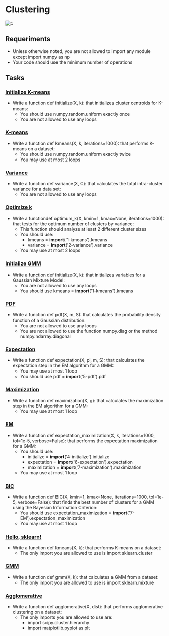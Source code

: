 # Clustering

![c](https://media.geeksforgeeks.org/wp-content/uploads/merge3cluster.jpg)

## Requeriments
- Unless otherwise noted, you are not allowed to import any module except import numpy as np
- Your code should use the minimum number of operations

## Tasks

### [Initialize K-means](./0-initialize.py)
- Write a function def initialize(X, k): that initializes cluster centroids for K-means:
    - You should use numpy.random.uniform exactly once
    - You are not allowed to use any loops

### [K-means](./1-kmeans.py)
- Write a function def kmeans(X, k, iterations=1000): that performs K-means on a dataset:
    - You should use numpy.random.uniform exactly twice
    - You may use at most 2 loops

### [Variance](./2-variance.py)
- Write a function def variance(X, C): that calculates the total intra-cluster variance for a data set:
    - You are not allowed to use any loops

### [Optimize k](./3-optimum.py)
- Write a functiondef optimum_k(X, kmin=1, kmax=None, iterations=1000): that tests for the optimum number of clusters by variance:
    - This function should analyze at least 2 different cluster sizes
    - You should use:
        - kmeans = __import__('1-kmeans').kmeans
        - variance = __import__('2-variance').variance
    - You may use at most 2 loops 

### [Initialize GMM](./4-initialize.py)
- Write a function def initialize(X, k): that initializes variables for a Gaussian Mixture Model:
    - You are not allowed to use any loops
    - You should use kmeans = __import__('1-kmeans').kmeans

### [PDF](./5-pdf.py)
- Write a function def pdf(X, m, S): that calculates the probability density function of a Gaussian distribution:
    - You are not allowed to use any loops
    - You are not allowed to use the function numpy.diag or the method numpy.ndarray.diagonal

### [Expectation](./6-expectation.py)
- Write a function def expectation(X, pi, m, S): that calculates the expectation step in the EM algorithm for a GMM:
    - You may use at most 1 loop
    - You should use pdf = __import__('5-pdf').pdf

### [Maximization](./7-maximization.py)
- Write a function def maximization(X, g): that calculates the maximization step in the EM algorithm for a GMM:
    - You may use at most 1 loop

### [EM](./8-EM.py)
- Write a function def expectation_maximization(X, k, iterations=1000, tol=1e-5, verbose=False): that performs the expectation maximization for a GMM:
    - You should use:
        - initialize = __import__('4-initialize').initialize
        - expectation = __import__('6-expectation').expectation
        - maximization = __import__('7-maximization').maximization
    - You may use at most 1 loop

### [BIC](./9-BIC.py)
- Write a function def BIC(X, kmin=1, kmax=None, iterations=1000, tol=1e-5, verbose=False): that finds the best number of clusters for a GMM using the Bayesian Information Criterion:
    - You should use expectation_maximization = __import__('7-EM').expectation_maximization
    - You may use at most 1 loop

### [Hello, sklearn!](./10-kmeans.py)
- Write a function def kmeans(X, k): that performs K-means on a dataset:
    - The only import you are allowed to use is import sklearn.cluster

### [GMM](./11-gmm.py)
- Write a function def gmm(X, k): that calculates a GMM from a dataset:
    - The only import you are allowed to use is import sklearn.mixture

### [Agglomerative](./12-agglomerative.py)
- Write a function def agglomerative(X, dist): that performs agglomerative clustering on a dataset:
    - The only imports you are allowed to use are:
        - import scipy.cluster.hierarchy
        - import matplotlib.pyplot as plt
